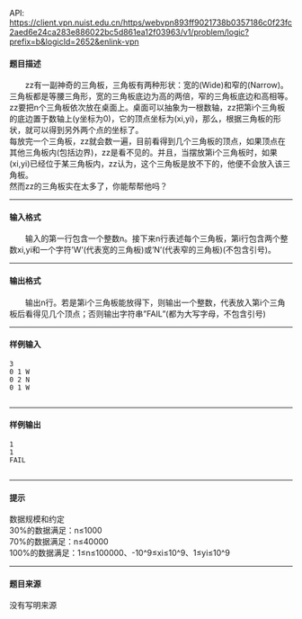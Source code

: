 API: https://client.vpn.nuist.edu.cn/https/webvpn893ff9021738b0357186c0f23fc2aed6e24ca283e886022bc5d861ea12f03963/v1/problem/logic?prefix=b&logicId=2652&enlink-vpn

#### 题目描述

　　zz有一副神奇的三角板，三角板有两种形状：宽的(Wide)和窄的(Narrow)。三角板都是等腰三角形，宽的三角板底边为高的两倍，窄的三角板底边和高相等。  
zz要把n个三角板依次放在桌面上。桌面可以抽象为一根数轴，zz把第i个三角板的底边置于数轴上(y坐标为0)，它的顶点坐标为(xi,yi)，那么，根据三角板的形状，就可以得到另外两个点的坐标了。  
每放完一个三角板，zz就会数一遍，目前看得到几个三角板的顶点，如果顶点在其他三角板内(包括边界)，zz是看不见的。并且，当摆放第i个三角板时，如果(xi,yi)已经位于某三角板内，zz认为，这个三角板是放不下的，他便不会放入该三角板。  
然而zz的三角板实在太多了，你能帮帮他吗？  

---

#### 输入格式

　　输入的第一行包含一个整数n。接下来n行表述每个三角板，第i行包含两个整数xi,yi和一个字符’W’(代表宽的三角板)或’N’(代表窄的三角板)(不包含引号)。  

---

#### 输出格式

　　输出n行。若是第i个三角板能放得下，则输出一个整数，代表放入第i个三角板后看得见几个顶点；否则输出字符串”FAIL”(都为大写字母，不包含引号)  

---

#### 样例输入
```
3
0 1 W
0 2 N
0 1 W


```

---

#### 样例输出
```
1
1
FAIL


```

---

#### 提示

数据规模和约定  
30%的数据满足：n≤1000  
70%的数据满足：n≤40000  
100%的数据满足：1≤n≤100000、-10^9≤xi≤10^9、1≤yi≤10^9

---

#### 题目来源

没有写明来源